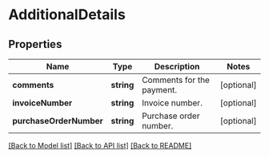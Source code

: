 # AdditionalDetails

## Properties
Name | Type | Description | Notes
------------ | ------------- | ------------- | -------------
**comments** | **string** | Comments for the payment. | [optional] 
**invoiceNumber** | **string** | Invoice number. | [optional] 
**purchaseOrderNumber** | **string** | Purchase order number. | [optional] 

[[Back to Model list]](../README.md#documentation-for-models) [[Back to API list]](../README.md#documentation-for-api-endpoints) [[Back to README]](../README.md)


